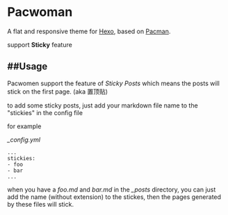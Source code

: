 Pacwoman
========

A flat and responsive theme for [Hexo](http://zespia.tw/hexo/), based on [Pacman](https://github.com/A-limon/pacman).

support **Sticky** feature


##Usage
---

Pacwomen support the feature of *Sticky Posts* which means the posts will stick on the first page.
(aka 置顶贴)

to add some sticky posts, just add your markdown file name to the "stickies" in the config file

for example

*_config.yml*

    ...
	stickies:
	- foo
	- bar
	...

when you have a *foo.md* and *bar.md* in the *_posts* directory, you can just add the name (without extension) to the stickes, then the pages generated by these files will stick.




